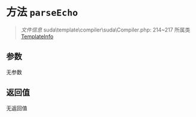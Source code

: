 # 方法 `parseEcho`

> *文件信息* suda\template\compiler\suda\Compiler.php: 214~217
> 所属类 [TemplateInfo](../TemplateInfo.md)




## 参数


无参数


## 返回值

无返回值

